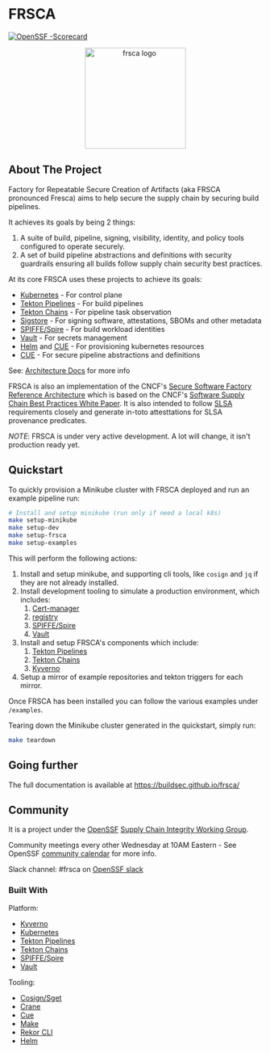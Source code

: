 # FRSCA

[![OpenSSF
-Scorecard](https://api.securityscorecards.dev/projects/github.com/buildsec/frsca/badge)](https://api.securityscorecards.dev/projects/github.com/buildsec/frsca)

<p align="center">
<img src="https://buildsec.github.io/frsca/img/frsca_mascot-color.png"
  alt="frsca logo" width="200"></img>
</p>

## About The Project

Factory for Repeatable Secure Creation of Artifacts (aka FRSCA pronounced
Fresca) aims to help secure the supply chain by securing build pipelines.

It achieves its goals by being 2 things:

1. A suite of build, pipeline, signing, visibility, identity, and policy tools
   configured to operate securely.
2. A set of build pipeline abstractions and definitions with security guardrails
   ensuring all builds follow supply chain security best practices.

At its core FRSCA uses these projects to achieve its goals:

- [Kubernetes] - For control plane
- [Tekton Pipelines] - For build pipelines
- [Tekton Chains] - For pipeline task observation
- [Sigstore] - For signing software, attestations, SBOMs and other metadata
- [SPIFFE/Spire] - For build workload identities
- [Vault] - For secrets management
- [Helm] and [CUE] - For provisioning kubernetes resources
- [CUE] - For secure pipeline abstractions and definitions

See:
[Architecture Docs](https://buildsec.github.io/frsca/docs/getting-started/architecture/)
for more info

FRSCA is also an implementation of the CNCF's
[Secure Software Factory Reference Architecture](https://github.com/cncf/tag-security/blob/main/supply-chain-security/secure-software-factory/Secure_Software_Factory_Whitepaper.pdf)
which is based on the CNCF's
[Software Supply Chain Best Practices White Paper](https://github.com/cncf/tag-security/blob/main/supply-chain-security/supply-chain-security-paper/CNCF_SSCP_v1.pdf).
It is also intended to follow [SLSA](https://slsa.dev) requirements closely and
generate in-toto attesttations for SLSA provenance predicates.

_NOTE_: FRSCA is under very active development. A lot will change, it isn't
production ready yet.

## Quickstart

To quickly provision a Minikube cluster with FRSCA deployed and run an example
pipeline run:

```bash
# Install and setup minikube (run only if need a local k8s)
make setup-minikube
make setup-dev
make setup-frsca
make setup-examples
```

This will perform the following actions:

1. Install and setup minikube, and supporting cli tools, like `cosign` and `jq`
   if they are not already installed.
1. Install development tooling to simulate a production environment, which
   includes:
   1. [Cert-manager]
   1. [registry]
   1. [SPIFFE/Spire]
   1. [Vault]
1. Install and setup FRSCA's components which include:
   1. [Tekton Pipelines]
   1. [Tekton Chains]
   1. [Kyverno]
1. Setup a mirror of example repositories and tekton triggers for each mirror.

Once FRSCA has been installed you can follow the various examples under
`/examples`.

Tearing down the Minikube cluster generated in the quickstart, simply run:

```bash
make teardown
```

## Going further

The full documentation is available at <https://buildsec.github.io/frsca/>

## Community

It is a project under the [OpenSSF](https://openssf.org/)
[Supply Chain Integrity Working Group](https://github.com/ossf/wg-supply-chain-integrity).

Community meetings every other Wednesday at 10AM Eastern - See OpenSSF
[community calendar](https://calendar.google.com/calendar/u/0?cid=czYzdm9lZmhwNWk5cGZsdGI1cTY3bmdwZXNAZ3JvdXAuY2FsZW5kYXIuZ29vZ2xlLmNvbQ)
for more info.

Slack channel: #frsca on [OpenSSF slack](https://slack.openssf.org/)

### Built With

Platform:

- [Kyverno]
- [Kubernetes]
- [Tekton Pipelines]
- [Tekton Chains]
- [SPIFFE/Spire]
- [Vault]

Tooling:

- [Cosign/Sget]
- [Crane]
- [Cue]
- [Make]
- [Rekor CLI]
- [Helm]

[tekton chains]: https://github.com/tektoncd/chains
[tekton pipelines]: https://tekton.dev/
[kyverno]: https://kyverno.io/
[kubernetes]: https://k8s.io/
[spiffe/spire]: https://spiffe.io/
[cosign/sget]: https://github.com/sigstore/cosign
[crane]: https://github.com/google/go-containerregistry
[cue]: https://cuelang.org/
[make]: https://www.gnu.org/software/make/
[rekor cli]: https://github.com/sigstore/rekor
[vault]: https://www.vaultproject.io/
[helm]: https://helm.sh/
[sigstore]: https://www.sigstore.dev/
[cert-manager]: https://cert-manager.io/
[registry]: https://hub.docker.com/_/registry
